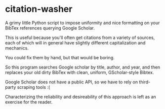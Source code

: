 # citation-washer

A grimy little Python script to impose uniformity and nice formatting on your BibTex references querying Google Scholar. 

This is useful because you'll often get citations from a variety of sources, each of which will in general have slightly different capitalization and mechanics. 

You could fix them by hand, but that would be boring. 

So this program searches Google scholar by title, author, and year, and then replaces your old dirty BibTex with clean, uniform, GScholar-style Bibtex.

Google Scholar does not have a public API, so we have to rely on third-party scraping tools :(

Characterizing the reliability and desireability of this approach is left as an exercise for the reader. 
